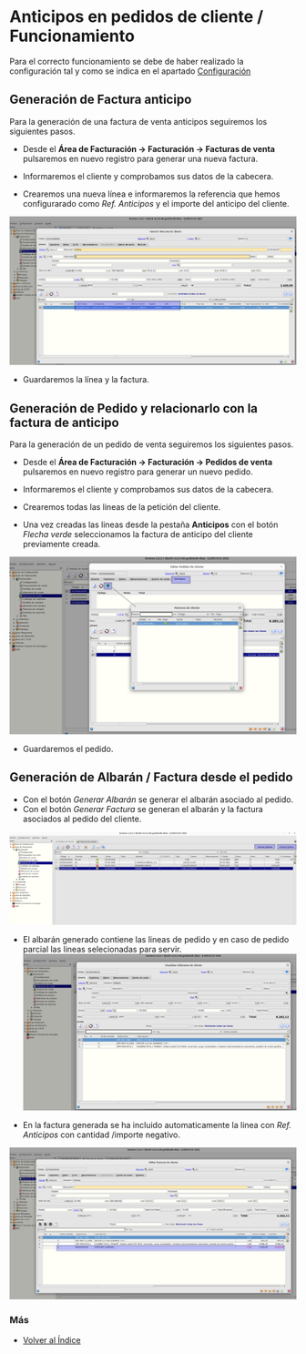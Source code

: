 # Anticipos en pedidos de cliente / Funcionamiento

Para el correcto funcionamiento se debe de haber realizado la configuración tal y como se indica en el apartado [Configuración](./configuracion.md)

## Generación de Factura anticipo
Para la generación de una factura de venta anticipos seguiremos los siguientes pasos.
- Desde el **Área de Facturación -> Facturación -> Facturas de venta** pulsaremos en nuevo registro para generar una nueva factura.
- Informaremos el cliente y comprobamos sus datos de la cabecera.

- Crearemos una nueva línea e informaremos la referencia que hemos configurarado como *Ref. Anticipos* y el importe del anticipo del cliente.

![Factura cliente](./img/formrecordlineasfacturascli1.png)

- Guardaremos la línea y la factura.

## Generación de Pedido y relacionarlo con la factura de anticipo
Para la generación de un pedido de venta seguiremos los siguientes pasos.
- Desde el **Área de Facturación -> Facturación -> Pedidos de venta** pulsaremos en nuevo registro para generar un nuevo pedido.
- Informaremos el cliente y comprobamos sus datos de la cabecera.

- Crearemos todas las lineas de la petición del cliente.
- Una vez creadas las lineas desde la pestaña **Anticipos** con el botón *Flecha verde* seleccionamos la factura de anticipo del cliente previamente creada.

![Pedido cliente](./img/formrecordpedidoscli.png)

- Guardaremos el pedido.

## Generación de Albarán / Factura desde el pedido

- Con el botón *Generar Albarán* se generar el albarán asociado al pedido.
- Con el botón *Generar Factura* se generan el albarán y la factura asociados al pedido del cliente.

![Pedido cliente(master)](./img/formpedidoscli.png)

- El albarán generado contiene las lineas de pedido y en caso de pedido parcial las lineas selecionadas para servir.
![Pedido cliente](./img/formrecordalbaranescli.png)

- En la factura generada se ha incluido automaticamente la linea con *Ref. Anticipos* con cantidad /importe negativo.

![Factura con linea anticipo](./img/formrecordfacturascli.png)

### Más

  * [Volver al Índice](./index.md)
